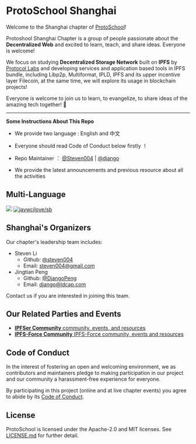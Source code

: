 # ProtoSchool Shanghai

Welcome to the Shanghai chapter of [ProtoSchool](https://proto.school)!

Protoshool Shanghai Chapter is a group of people passionate about the **Decentralized Web** and excited to learn, teach, and share ideas. Everyone is welcome!

We focus on studying **Decentralized Storage Network** built on **IPFS** by [Protocol Labs](https://protocol.ai/) and developing services and application based tools in IPFS bundle, including Libp2p, Multiformat, IPLD, IPFS and its upper incentive layer Filecoin, at the same time, we will explore its usage in blockchain projects!

Everyone is welcome to join us to learn, to evangelize, to share ideas of the amazing tech together! 
 :raised_hands:

---

**Some Instructions About This Repo**

- We provide two language : English and 中文

- Everyone should read Code of Conduct below firstly ！

- Repo Maintainer ： [@Steven004](https://github.com/steven004) | [@django](https://github.com/DjangoPeng)

- We provide the latest announcements and previous resource about all the activities

## Multi-Language

[![](https://img.shields.io/badge/Lang-English-blue.svg)](README.md)  [![jaywcjlove/sb](https://jaywcjlove.github.io/sb/lang/chinese.svg)](README-zh.md)


## Shanghai's Organizers

Our chapter's leadership team includes:
* Steven Li 
  * Github: [@steven004](https://github.com/steven004)
  * Email: [steven004@gmail.com](mailto:steven004@gmail.com)
* Jingtian Peng 
  * Github: [@DjangoPeng](https://github.com/DjangoPeng)
  * Email: [django@ldcap.com](mailto:django@ldcap.com)

Contact us if you are interested in joining this team.

## Our Related Parties and Events

- [**IPFSer Community** community, events, and resources](http://ipfser.org)
- [**IPFS-Force Community** IPFS-Force community, events and resources](https://mp.weixin.qq.com/mp/homepage?__biz=MzUyOTc4OTc4OQ==&hid=3&sn=73cb01b7c9220f8ba25ba64cbb0cf429&scene=1&devicetype=iOS12.1.2&version=17000324&lang=zh_CN&nettype=WIFI&ascene=7&session_us=gh_b8c74eeecc44&fontScale=118&wx_header=1)


## Code of Conduct

In the interest of fostering an open and welcoming environment, we as
contributors and maintainers pledge to making participation in our project and
our community a harassment-free experience for everyone.

By participating in this project (online and at live chapter events) you agree to abide by its [Code of Conduct](./CODE_OF_CONDUCT.md).

## License

ProtoSchool is licensed under the Apache-2.0 and MIT licenses. See [LICENSE.md](https://github.com/protoschool/seattle/blob/master/LICENSE.md) for further detail.
